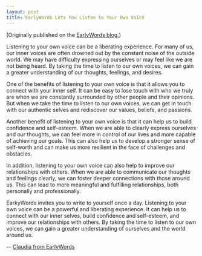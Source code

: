 ```yaml
---
layout: post
title: EarlyWords Lets You Listen to Your Own Voice
---
```

(Originally published on the [EarlyWords blog.](https://earlywords.io/articles/earlywords-lets-you-listen-to-your-own-voice))

Listening to your own voice can be a liberating experience. For many of us, our inner voices are often drowned out by the constant noise of the outside world. We may have difficulty expressing ourselves or may feel like we are not being heard. By taking the time to listen to our own voices, we can gain a greater understanding of our thoughts, feelings, and desires.

One of the benefits of listening to your own voice is that it allows you to connect with your inner self. It can be easy to lose touch with who we truly are when we are constantly surrounded by other people and their opinions. But when we take the time to listen to our own voices, we can get in touch with our authentic selves and rediscover our values, beliefs, and passions.

Another benefit of listening to your own voice is that it can help us to build confidence and self-esteem. When we are able to clearly express ourselves and our thoughts, we can feel more in control of our lives and more capable of achieving our goals. This can also help us to develop a stronger sense of self-worth and can make us more resilient in the face of challenges and obstacles.

In addition, listening to your own voice can also help to improve our relationships with others. When we are able to communicate our thoughts and feelings clearly, we can foster deeper connections with those around us. This can lead to more meaningful and fulfilling relationships, both personally and professionally.

EarkyWords invites you to write to yourself once a day. Listening to your own voice can be a powerful and liberating experience. It can help us to connect with our inner selves, build confidence and self-esteem, and improve our relationships with others. By taking the time to listen to our own voices, we can gain a greater understanding of ourselves and the world around us.

-- [Claudia from EarlyWords](https://earlywords.io/about)
